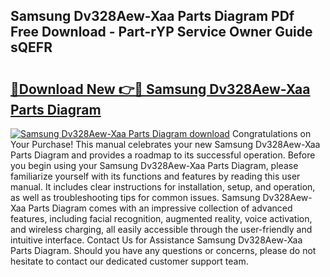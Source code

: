 ## Samsung Dv328Aew-Xaa Parts Diagram PDf Free Download - Part-rYP Service Owner Guide sQEFR

# <h2><a href="http://dfmqedl.blite.top/?on=Samsung+Dv328Aew-Xaa+Parts+Diagram">🔗Download New 👉🔴 Samsung Dv328Aew-Xaa Parts Diagram</a></h2>

[![Samsung Dv328Aew-Xaa Parts Diagram download](https://i.imgur.com/lujVjoI.png)](http://dfmqedl.blite.top/?on=Samsung+Dv328Aew-Xaa+Parts+Diagram)
Congratulations on Your Purchase! This manual celebrates your new Samsung Dv328Aew-Xaa Parts Diagram and provides a roadmap to its successful operation. Before you begin using your Samsung Dv328Aew-Xaa Parts Diagram, please familiarize yourself with its functions and features by reading this user manual. It includes clear instructions for installation, setup, and operation, as well as troubleshooting tips for common issues. Samsung Dv328Aew-Xaa Parts Diagram comes with an impressive collection of advanced features, including facial recognition, augmented reality, voice activation, and wireless charging, all easily accessible through the user-friendly and intuitive interface. Contact Us for Assistance Samsung Dv328Aew-Xaa Parts Diagram. Should you have any questions or concerns, please do not hesitate to contact our dedicated customer support team.
